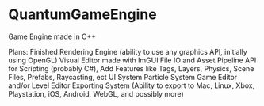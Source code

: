 # QuantumGameEngine
Game Engine made in C++

Plans:
Finished Rendering Engine (ability to use any graphics API, initially using OpenGL)
Visual Editor made with ImGUI
File IO and Asset Pipeline
API for Scripting (probably C#), Add Features like Tags, Layers, Physics, Scene Files, Prefabs, Raycasting, ect
UI System
Particle System
Game Editor and/or Level Editor
Exporting System (Ability to export to Mac, Linux, Xbox, Playstation, iOS, Android, WebGL, and possibly more)
